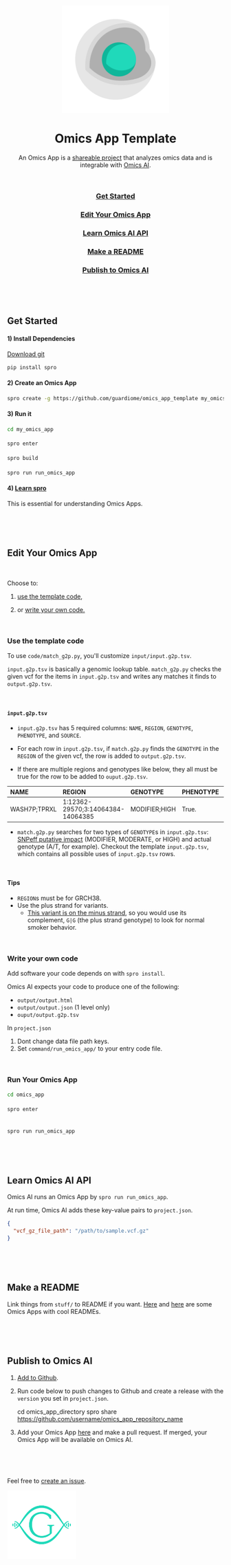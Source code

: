 <div align="center">
  <img src="stuff/omics_app_logo.png" width="250">
</div>

<h1 align="center">Omics App Template</h1>

<p align="center">An Omics App is a <a href="https://github.com/Guardiome/spro">shareable project</a> that analyzes omics data and is integrable with <a href="https://guardiome.com">Omics AI</a>.</p>

<br>

<h3 align="center"><a href="#get_started">Get Started</a></h3>

<h3 align="center"><a href="#edit_your_omics_app">Edit Your Omics App</a></h3>

<h3 align="center"><a href="#learn_omics_ai_api">Learn Omics AI API</a></h3>

<h3 align="center"><a href="#make_a_readme">Make a README</a></h3>

<h3 align="center"><a href="#publish_to_omics_ai">Publish to Omics AI</a></h3>

<br>
<br>
<br>
<p id="get_started"></p>

## Get Started

#### 1) Install Dependencies

[Download git](https://git-scm.com/downloads)

```bash
pip install spro
```

#### 2) Create an Omics App

```bash
spro create -g https://github.com/guardiome/omics_app_template my_omics_app
```

#### 3) Run it

```bash
cd my_omics_app

spro enter

spro build

spro run run_omics_app
```

#### 4) [Learn spro](https://github.com/kwatme/spro)

This is essential for understanding Omics Apps.

<br>
<br>
<br>
<p id="edit_your_omics_app"></p>

## Edit Your Omics App

<br>

Choose to:

1) [use the template code](#use-the-template-code),

2) or [write your own code.](#write-your-own-code)

<br>

### Use the template code

To use `code/match_g2p.py`, you'll customize `input/input.g2p.tsv`.

`input.g2p.tsv` is basically a genomic lookup table. `match_g2p.py` checks the given vcf for the items in `input.g2p.tsv` and writes any matches it finds to `output.g2p.tsv`.

<br>

#### `input.g2p.tsv`

-   `input.g2p.tsv` has 5 required columns: `NAME`, `REGION`, `GENOTYPE`, `PHENOTYPE`, and `SOURCE`.

-   For each row in `input.g2p.tsv`, if `match.g2p.py` finds the `GENOTYPE` in the `REGION` of the given vcf, the row is added to `output.g2p.tsv`.


-   If there are multiple regions and genotypes like below, they all must be true for the row to be added to `ouput.g2p.tsv`.

| NAME         | REGION                            | GENOTYPE      | PHENOTYPE | SOURCE  |
| :----------- | :-------------------------------- | :------------ | :-------- | :------ |
| WASH7P;TPRXL | 1:12362-29570;3:14064384-14064385 | MODIFIER;HIGH | True.     | Source. |

-   `match.g2p.py` searches for two types of `GENOTYPE`s in `input.g2p.tsv`: [SNPeff putative impact](http://snpeff.sourceforge.net/SnpEff_manual.html) (MODIFIER, MODERATE, or HIGH) and actual genotype (A/T, for example). Checkout the template `input.g2p.tsv`, which  contains all possible uses of `input.g2p.tsv` rows.

<br>

#### Tips

-   `REGION`s must be for GRCH38.
-   Use the plus strand for variants.
    -   [This variant is on the minus strand](https://www.snpedia.com/index.php/Rs1051730), so you would use its complement, `G|G` (the plus strand genotype) to look for normal smoker behavior.

<br>

### Write your own code

Add software your code depends on with `spro install`.

Omics AI expects your code to produce one of the following:

-   `output/output.html`
-   `output/output.json` (1 level only)
-   `ouput/output.g2p.tsv`

In `project.json`

1.  Dont change data file path keys.
2.  Set `command/run_omics_app/` to your entry code file.

<br>

### Run Your Omics App

```bash
cd omics_app

spro enter


spro run run_omics_app
```

<br>
<br>
<br>
<p id="learn_omics_ai_api"></p>

## Learn Omics AI API

Omics AI runs an Omics App by `spro run run_omics_app`.

At run time, Omics AI adds these key-value pairs to `project.json`.

```json
{
  "vcf_gz_file_path": "/path/to/sample.vcf.gz"
}
```

<br>
<br>
<br>
<p id="make_a_readme"></p>

## Make a README

Link things from `stuff/` to README if you want. [Here](https://github.com/kwatme/muscle_type) and [here](https://github.com/yaseenkady/alcohol-skin-flush) are some Omics Apps with cool READMEs.

<br>
<br>
<br>
<p id="publish_to_omics_ai"></p>

## Publish to Omics AI

1) [Add to Github](https://help.github.com/articles/adding-an-existing-project-to-github-using-the-command-line/).

2) Run code below to push changes to Github and create a release with the `version` you set in `project.json`.

    cd omics_app_directory
    spro share https://github.com/username/omics_app_repository_name

3) Add your Omics App [here](https://github.com/Guardiome/omics_apps_for_omics_ai/blob/master/omics_apps_for_omics_ai.yaml) and make a pull request. If merged, your Omics App will be available on Omics AI.

<br>
<br>
<br>

Feel free to [create an issue](https://github.com/Guardiome/omics_app_template/issues/new).

<img src="stuff/guardiome_logo.png" width="160" height="160">
